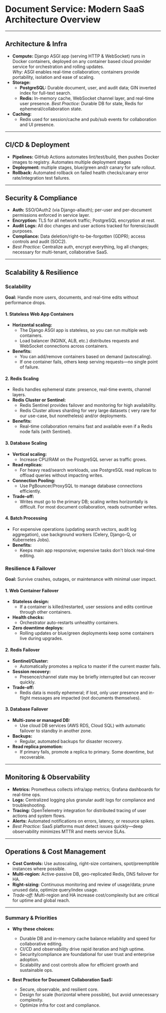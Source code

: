 # Document Service: Modern SaaS Architecture Overview

---

## Architecture & Infra

- **Compute:** Django ASGI app (serving HTTP & WebSocket) runs in Docker containers, deployed on any container based cloud provider service for orchestration and rolling updates.  
  _Why:_ ASGI enables real-time collaboration; containers provide portability, isolation and ease of scaling.
- **Storage:**  
  - **PostgreSQL:** Durable document, user, and audit data; GIN inverted index for full-text search.
  - **Redis:** In-memory cache, WebSocket channel layer, and real-time user presence.
  _Best Practice:_ Durable DB for state, Redis for ephemeral/collaboration state.
- **Caching:**  
  - Redis used for session/cache and pub/sub events for collaboration and UI presence.
---

## CI/CD & Deployment

- **Pipelines:** GitHub Actions automates lint/test/build, then pushes Docker images to registry. Automates multiple deployment stages
- **Deployment:** multiple stages, blue/green and/r canary for safe rollout.
- **Rollback:** Automated rollback on failed health checks/canary error rate/integration test failures.

---

## Security & Compliance

- **Auth:** SSO/OAuth2 (via Django-allauth); per-user and per-document permissions enforced in service layer.
- **Encryption:** TLS for all network traffic; PostgreSQL encryption at rest.
- **Audit Logs:** All doc changes and user actions tracked for forensic/audit purposes.
- **Compliance:** Data deletion/right-to-be-forgotten (GDPR); access controls and audit (SOC2).
- _Best Practice:_ Centralize auth, encrypt everything, log all changes; necessary for multi-tenant, collaborative SaaS.

---

## Scalability & Resilience

### Scalability

**Goal:** Handle more users, documents, and real-time edits without performance drops.

#### 1. Stateless Web App Containers

* **Horizontal scaling:**
  * The Django ASGI app is stateless, so you can run multiple web containers.
  * Load balancer (NGINX, ALB, etc.) distributes requests and WebSocket connections across containers.
* **Benefits:**
  * You can add/remove containers based on demand (autoscaling).
  * If one container fails, others keep serving requests—no single point of failure.

#### 2. Redis Scaling

* Redis handles ephemeral state: presence, real-time events, channel layers.
* **Redis Cluster or Sentinel:**
  * Redis Sentinel provides failover and monitoring for high availability.
  * Redis Cluster allows sharding for very large datasets ( very rare for our use-case, but nonetheless) and/or deployments.
* **Benefits:**
  * Real-time collaboration remains fast and available even if a Redis node fails (with Sentinel).

#### 3. Database Scaling

* **Vertical scaling:**
  * Increase CPU/RAM on the PostgreSQL server as traffic grows.
* **Read replicas:**
  * For heavy read/search workloads, use PostgreSQL read replicas to offload queries without impacting writes.
* **Connection Pooling:**
  * Use PgBouncer/ProxySQL to manage database connections efficiently.
* **Trade-off:**
  * Writes must go to the primary DB; scaling writes horizontally is difficult. For most document collaboration, reads outnumber writes.

#### 4. Batch Processing

* For expensive operations (updating search vectors, audit log aggregation), use background workers (Celery, Django-Q, or Kubernetes Jobs).
* **Benefits:**
  * Keeps main app responsive; expensive tasks don't block real-time editing.

### Resilience & Failover

**Goal:** Survive crashes, outages, or maintenance with minimal user impact.

#### 1. Web Container Failover

* **Stateless design:**
  * If a container is killed/restarted, user sessions and edits continue through other containers.
* **Health checks:**
  * Orchestrator auto-restarts unhealthy containers.
* **Zero downtime deploys:**
  * Rolling updates or blue/green deployments keep some containers live during upgrades.

#### 2. Redis Failover

* **Sentinel/Cluster:**
  * Automatically promotes a replica to master if the current master fails.
* **Session recovery:**
  * Presence/channel state may be briefly interrupted but can recover quickly.
* **Trade-off:**
  * Redis data is mostly ephemeral; if lost, only user presence and in-flight messages are impacted (not documents themselves).

#### 3. Database Failover

* **Multi-zone or managed DB:**
  * Use cloud DB services (AWS RDS, Cloud SQL) with automatic failover to standby in another zone.
* **Backups:**
  * Regular, automated backups for disaster recovery.
* **Read replica promotion:**
  * If primary fails, promote a replica to primary. Some downtime, but recoverable.

---

## Monitoring & Observability

- **Metrics:** Prometheus collects infra/app metrics; Grafana dashboards for real-time ops.
- **Logs:** Centralized logging plus granular audit logs for compliance and troubleshooting.
- **Tracing:** OpenTelemetry integration for distributed tracing of user actions and system flows.
- **Alerts:** Automated notifications on errors, latency, or resource spikes.
- _Best Practice:_ SaaS platforms must detect issues quickly—deep observability minimizes MTTR and meets service SLAs.

---

## Operations & Cost Management

- **Cost Controls:** Use autoscaling, right-size containers, spot/preemptible instances where possible.
- **Multi-region:** Active-passive DB, geo-replicated Redis, DNS failover for HA.
- **Right-sizing:** Continuous monitoring and review of usage/data; prune unused data, optimize query/index usage.
- _Trade-off:_ Multi-region and HA increase cost/complexity but are critical for uptime and global reach.

---

### **Summary & Priorities**

- **Why these choices:**  
  - Durable DB and in-memory cache balance reliability and speed for collaborative editing.
  - CI/CD and observability drive rapid iteration and high uptime.
  - Security/compliance are foundational for user trust and enterprise adoption.
  - Scalability and cost controls allow for efficient growth and sustainable ops.

- **Best Practice for Document Collaboration SaaS:**  
  - Secure, observable, and resilient core.
  - Design for scale (horizontal where possible), but avoid unnecessary complexity.
  - Optimize infra for cost and compliance.